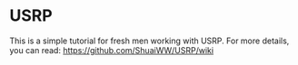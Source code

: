 # USRP
This is a simple tutorial for fresh men working with USRP.
For more details, you can read: https://github.com/ShuaiWW/USRP/wiki
